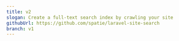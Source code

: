 ```yaml
---
title: v2
slogan: Create a full-text search index by crawling your site
githubUrl: https://github.com/spatie/laravel-site-search
branch: v1
---
```

